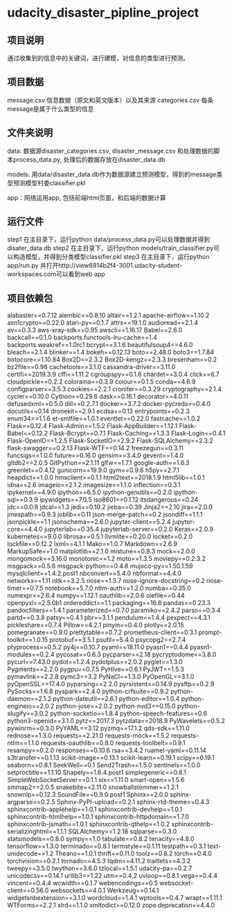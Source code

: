 # udacity_disaster_pipline_project

## 项目说明
通过收集到的信息中的关键词，进行建模，对信息的类型进行预测。

## 项目数据
message.csv
信息数据（原文和英文版本）以及其来源
categories.csv
每条message是属于什么类型的信息

## 文件夹说明
data: 数据源disaster_categories.csv, disaster_message.csv 和处理数据的脚本process_data.py, 处理后的数据存放在disaster_data.db

models: 用data/disaster_data.db作为数据源建立预测模型，得到的message类型预测模型村委classifier.pkl

app：网络运用app, 包括前端html页面，和后端的数据计算

## 运行文件
step1 在主目录下，运行python data/process_data.py可以处理数据并得到disater_data.db
step2 在主目录下，运行python models/train_classifier.py可以构造模型，并得到分类模型classifier.pkl
step3 在主目录下，运行python app/run.py 并打开http://view6914b2f4-3001.udacity-student-workspaces.com可以看到web app

## 项目依赖包
alabaster==0.7.12
alembic==0.8.10
altair==1.2.1
apache-airflow==1.10.2
asn1crypto==0.22.0
atari-py==0.1.7
attrs==19.1.0
audioread==2.1.4
av==0.3.3
aws-xray-sdk==0.95
awscli==1.16.17
Babel==2.6.0
backcall==0.1.0
backports.functools-lru-cache==1.4
backports.weakref==1.0rc1
bcrypt==3.1.6
beautifulsoup4==4.6.0
bleach==2.1.4
blinker==1.4
bokeh==0.12.13
boto==2.48.0
boto3==1.7.84
botocore==1.10.84
Box2D==2.3.2
Box2D-kengz==2.3.3
bresenham==0.2
bz2file==0.98
cachetools==3.1.0
cassandra-driver==3.11.0
certifi==2019.3.9
cffi==1.11.2
cgroupspy==0.1.6
chardet==3.0.4
click==6.7
cloudpickle==0.2.2
colorama==0.3.9
colour==0.1.5
conda==4.6.9
configparser==3.5.3
cookies==2.2.1
croniter==0.3.29
cryptography==2.1.4
cycler==0.10.0
Cython==0.29.6
dask==0.16.1
decorator==4.0.11
defusedxml==0.5.0
dill==0.2.7.1
docker==3.7.2
docker-pycreds==0.4.0
docutils==0.14
dronekit==2.9.1
ecdsa==0.13
entrypoints==0.2.3
enum34==1.1.6
et-xmlfile==1.0.1
eventlet==0.22.0
fastcache==1.0.2
Flask==0.12.4
Flask-Admin==1.5.2
Flask-AppBuilder==1.12.1
Flask-Babel==0.12.2
Flask-Bcrypt==0.7.1
Flask-Caching==1.3.3
Flask-Login==0.4.1
Flask-OpenID==1.2.5
Flask-SocketIO==2.9.2
Flask-SQLAlchemy==2.3.2
flask-swagger==0.2.13
Flask-WTF==0.14.2
freezegun==0.3.11
funcsigs==1.0.0
future==0.16.0
gensim==3.4.0
gevent==1.4.0
gitdb2==2.0.5
GitPython==2.1.11
glfw==1.7.1
google-auth==1.6.3
greenlet==0.4.12
gunicorn==19.9.0
gym==0.9.6
h5py==2.7.1
heapdict==1.0.0
hmsclient==0.1.1
html2text==2018.1.9
html5lib==1.0.1
idna==2.6
imageio==2.1.2
imagesize==1.1.0
inflection==0.3.1
ipykernel==4.9.0
ipython==6.5.0
ipython-genutils==0.2.0
ipython-sql==0.3.9
ipywidgets==7.0.5
iso8601==0.1.12
itsdangerous==0.24
jdc==0.0.8
jdcal==1.3
jedi==0.10.2
jieba==0.39
Jinja2==2.10
jira==2.0.0
jmespath==0.9.3
joblib==0.11
json-merge-patch==0.2
jsondiff==1.1.1
jsonpickle==1.1
jsonschema==2.6.0
jupyter-client==5.2.4
jupyter-core==4.4.0
jupyterlab==0.35.4
jupyterlab-server==0.2.0
Keras==2.0.9
kubernetes==9.0.0
librosa==0.5.1
llvmlite==0.20.0
locket==0.2.0
lockfile==0.12.2
lxml==4.1.1
Mako==1.0.7
Markdown==2.6.9
MarkupSafe==1.0
matplotlib==2.1.0
mistune==0.8.3
mock==2.0.0
mongomock==3.16.0
monotonic==1.2
moto==1.3.5
moviepy==0.2.3.2
msgpack==0.5.6
msgpack-python==0.4.8
mujoco-py==1.50.1.59
mysqlclient==1.4.2.post1
nbconvert==5.4.0
nbformat==4.4.0
networkx==1.11
nltk==3.2.5
nose==1.3.7
nose-ignore-docstring==0.2
nose-timer==0.7.5
notebook==5.7.0
ntlm-auth==1.2.0
numba==0.35.0
numexpr==2.6.4
numpy==1.12.1
oauthlib==2.0.6
olefile==0.44
openpyxl==2.5.0b1
ordereddict==1.1
packaging==16.8
pandas==0.23.3
pandocfilters==1.4.1
parameterized==0.7.0
paramiko==2.4.2
parso==0.3.4
partd==0.3.8
patsy==0.4.1
pbr==3.1.1
pendulum==1.4.4
pexpect==4.3.1
pickleshare==0.7.4
Pillow==4.2.1
pinyin==0.4.0
plotly==2.0.15
pomegranate==0.9.0
prettytable==0.7.2
prometheus-client==0.3.1
prompt-toolkit==1.0.15
protobuf==3.5.1
psutil==5.4.0
psycopg2==2.7.4
ptyprocess==0.5.2
py4j==0.10.7
pyaml==18.11.0
pyasn1==0.4.4
pyasn1-modules==0.2.4
pycosat==0.6.3
pycparser==2.18
pycryptodome==3.8.0
pycurl==7.43.0
pydot==1.2.4
pydotplus==2.0.2
pyglet==1.3.0
Pygments==2.2.0
pygpu==0.7.5
PyHive==0.6.1
PyJWT==1.5.3
pymavlink==2.2.8
pymc3==3.2
PyNaCl==1.3.0
PyOpenGL==3.1.0
pyOpenSSL==17.4.0
pyparsing==2.2.0
pyrsistent==0.14.9
pysftp==0.2.9
PySocks==1.6.8
pyspark==2.4.0
python-crfsuite==0.9.2
python-daemon==2.1.2
python-dateutil==2.6.1
python-editor==1.0.4
python-engineio==2.0.2
python-jose==2.0.2
python-nvd3==0.15.0
python-slugify==3.0.2
python-socketio==1.8.4
python-speech-features==0.6
python3-openid==3.1.0
pytz==2017.3
pytzdata==2018.9
PyWavelets==0.5.2
pywinrm==0.3.0
PyYAML==3.12
pyzmq==17.1.2
qds-sdk==1.11.0
rednose==1.3.0
requests==2.21.0
requests-mock==1.5.2
requests-ntlm==1.1.0
requests-oauthlib==0.8.0
requests-toolbelt==0.9.1
resampy==0.2.0
responses==0.10.6
rsa==3.4.2
ruamel-yaml==0.11.14
s3transfer==0.1.13
scikit-image==0.13.1
scikit-learn==0.19.1
scipy==0.19.1
seaborn==0.8.1
SeekWell==0.1
Send2Trash==1.5.0
sentinels==1.0.0
setproctitle==1.1.10
Shapely==1.6.4.post1
simplegeneric==0.8.1
SimpleWebSocketServer==0.1.1
six==1.11.0
smart-open==1.5.6
smmap2==2.0.5
snakebite==2.11.0
snowballstemmer==1.2.1
snownlp==0.12.3
SoundFile==0.9.0.post1
Sphinx==2.0.0
sphinx-argparse==0.2.5
Sphinx-PyPI-upload==0.2.1
sphinx-rtd-theme==0.4.3
sphinxcontrib-applehelp==1.0.1
sphinxcontrib-devhelp==1.0.1
sphinxcontrib-htmlhelp==1.0.1
sphinxcontrib-httpdomain==1.7.0
sphinxcontrib-jsmath==1.0.1
sphinxcontrib-qthelp==1.0.2
sphinxcontrib-serializinghtml==1.1.1
SQLAlchemy==1.2.18
sqlparse==0.3.0
statsmodels==0.8.0
sympy==1.0
tabulate==0.8.2
tenacity==4.8.0
tensorflow==1.3.0
terminado==0.8.1
termstyle==0.1.11
testpath==0.3.1
text-unidecode==1.2
Theano==1.0.1
thrift==0.11.0
toolz==0.8.2
torch==0.4.0
torchvision==0.2.1
tornado==4.5.3
tqdm==4.11.2
traitlets==4.3.2
tweepy==3.5.0
twython==3.6.0
tzlocal==1.5.1
udacity-pa==0.2.7
unicodecsv==0.14.1
urllib3==1.22
utm==0.4.2
uvloop==0.8.1
vega==0.4.4
vincent==0.4.4
wcwidth==0.1.7
webencodings==0.5
websocket-client==0.56.0
websockets==4.0.1
Werkzeug==0.14.1
widgetsnbextension==3.1.0
wordcloud==1.4.1
wptools==0.4.7
wrapt==1.11.1
WTForms==2.2.1
xlrd==1.1.0
xmltodict==0.12.0
zope.deprecation==4.4.0

